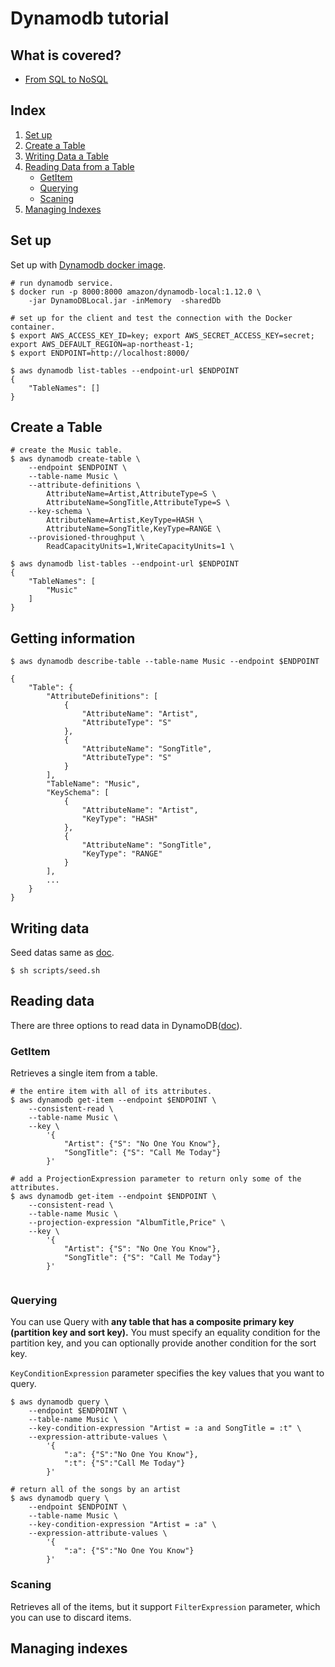 # Dynamodb tutorial

## What is covered?

- [From SQL to NoSQL](https://docs.aws.amazon.com/amazondynamodb/latest/developerguide/SQLtoNoSQL.html)

## Index

1. [Set up](#set-up)
2. [Create a Table](#create-a-table)
3. [Writing Data a Table](#writing-data)
4. [Reading Data from a Table](#reading-data)
    - [GetItem](#getitem)
    - [Querying](#querying)
    - [Scaning](#scaning)
5. [Managing Indexes](#managing-indexes)

## Set up

Set up with [Dynamodb docker image](https://docs.aws.amazon.com/amazondynamodb/latest/developerguide/DynamoDBLocal.UsageNotes.html#DynamoDBLocal.Endpoint).

```shell
# run dynamodb service.
$ docker run -p 8000:8000 amazon/dynamodb-local:1.12.0 \
    -jar DynamoDBLocal.jar -inMemory  -sharedDb
```

```shell
# set up for the client and test the connection with the Docker container.
$ export AWS_ACCESS_KEY_ID=key; export AWS_SECRET_ACCESS_KEY=secret; export AWS_DEFAULT_REGION=ap-northeast-1;
$ export ENDPOINT=http://localhost:8000/

$ aws dynamodb list-tables --endpoint-url $ENDPOINT
{
    "TableNames": []
}
```

## Create a Table

```shell
# create the Music table.
$ aws dynamodb create-table \
    --endpoint $ENDPOINT \
    --table-name Music \
    --attribute-definitions \
        AttributeName=Artist,AttributeType=S \
        AttributeName=SongTitle,AttributeType=S \
    --key-schema \
        AttributeName=Artist,KeyType=HASH \
        AttributeName=SongTitle,KeyType=RANGE \
    --provisioned-throughput \
        ReadCapacityUnits=1,WriteCapacityUnits=1 \

$ aws dynamodb list-tables --endpoint-url $ENDPOINT
{
    "TableNames": [
        "Music"
    ]
}
```

## Getting information

```shell
$ aws dynamodb describe-table --table-name Music --endpoint $ENDPOINT

{
    "Table": {
        "AttributeDefinitions": [
            {
                "AttributeName": "Artist",
                "AttributeType": "S"
            },
            {
                "AttributeName": "SongTitle",
                "AttributeType": "S"
            }
        ],
        "TableName": "Music",
        "KeySchema": [
            {
                "AttributeName": "Artist",
                "KeyType": "HASH"
            },
            {
                "AttributeName": "SongTitle",
                "KeyType": "RANGE"
            }
        ],
        ...
    }
}
```

## Writing data

Seed datas same as [doc](https://docs.aws.amazon.com/amazondynamodb/latest/developerguide/SQLtoNoSQL.WriteData.html).

```shell
$ sh scripts/seed.sh
```

## Reading data

There are three options to read data in DynamoDB([doc](https://docs.aws.amazon.com/amazondynamodb/latest/developerguide/SQLtoNoSQL.ReadData.html)).

### GetItem

Retrieves a single item from a table. 

```shell
# the entire item with all of its attributes.
$ aws dynamodb get-item --endpoint $ENDPOINT \
    --consistent-read \
    --table-name Music \
    --key \
        '{ 
            "Artist": {"S": "No One You Know"}, 
            "SongTitle": {"S": "Call Me Today"}
        }'

# add a ProjectionExpression parameter to return only some of the attributes.
$ aws dynamodb get-item --endpoint $ENDPOINT \
    --consistent-read \
    --table-name Music \
    --projection-expression "AlbumTitle,Price" \
    --key \
        '{ 
            "Artist": {"S": "No One You Know"}, 
            "SongTitle": {"S": "Call Me Today"}
        }'
    
```

### Querying

You can use Query with **any table that has a composite primary key (partition key and sort key).** You must specify an equality condition for the partition key, and you can optionally provide another condition for the sort key.

`KeyConditionExpression` parameter specifies the key values that you want to query.

```shell
$ aws dynamodb query \
    --endpoint $ENDPOINT \
    --table-name Music \
    --key-condition-expression "Artist = :a and SongTitle = :t" \
    --expression-attribute-values \
        '{
            ":a": {"S":"No One You Know"},
            ":t": {"S":"Call Me Today"}
        }'

# return all of the songs by an artist
$ aws dynamodb query \
    --endpoint $ENDPOINT \
    --table-name Music \
    --key-condition-expression "Artist = :a" \
    --expression-attribute-values \
        '{
            ":a": {"S":"No One You Know"}
        }'
```

### Scaning

Retrieves all of the items, but it support `FilterExpression` parameter, which you can use to discard items.

## Managing indexes
